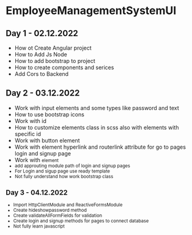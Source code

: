 # EmployeeManagementSystemUI

## Day 1 - 02.12.2022
* How ot Create Angular project
* How to Add Js Node
* How to add bootstrap to project
* How to create components and serices 
* Add Cors to Backend

## Day 2 - 03.12.2022
* Work with input elements and some types like password and text
* How to use bootstrap icons
* Work with id 
* How to customize elements class in scss also with elements with specific id
* Work with button element
* Work with <a> element hyperlink and routerlink attribute for go to pages login and signup page
* Work with <small>element
* add approuting module path of login and signup pages
* For Login and sigup page use ready template
* Not fully understand how work bootstrap class
  
 ## Day 3 - 04.12.2022
 * Import HttpClientModule and ReactiveFormsModule
 * Create hideshowpassword method
 * Create validateAllFormFields for validation
 * Create login and signup methods for pages to connect database
 * Not fully learn javascript
